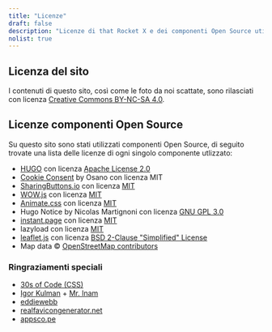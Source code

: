 ```yaml
---
title: "Licenze"
draft: false
description: "Licenze di that Rocket X e dei componenti Open Source utilizzati su questo sito"
nolist: true
---
```


## Licenza del sito
I contenuti di questo sito, così come le foto da noi scattate, sono rilasciati con licenza [Creative Commons BY-NC-SA 4.0](https://creativecommons.org/licenses/by-nc-sa/4.0/).

## Licenze componenti Open Source
Su questo sito sono stati utilizzati componenti Open Source, di seguito trovate una lista delle licenze di ogni singolo componente utlizzato:

- [HUGO](https://gohugo.io/) con licenza [Apache License 2.0](https://github.com/gohugoio/hugo/blob/master/LICENSE)
- [Cookie Consent](https://www.osano.com/cookieconsent/documentation/license/) by Osano con licenza MIT
- [SharingButtons.io](https://sharingbuttons.io/) con licenza [MIT](https://github.com/mxstbr/sharingbuttons.io/blob/master/LICENSE.md)
- [WOW.js](https://wowjs.uk/) con licenza [MIT](https://github.com/graingert/WOW/blob/master/LICENSE)
- [Animate.css](https://animate.style/) con licenza [MIT](https://github.com/animate-css/animate.css/blob/master/LICENSE)
- Hugo Notice by Nicolas Martignoni con licenza [GNU GPL 3.0](https://github.com/martignoni/hugo-notice/blob/master/LICENSE)
- [instant.page](https://instant.page/) con licenza [MIT](https://github.com/instantpage/instant.page/blob/master/LICENSE)
- lazyload con licenza [MIT](https://github.com/verlok/lazyload/blob/master/LICENSE)
- [leaflet.js](https://leafletjs.com/) con licenza [BSD 2-Clause "Simplified" License](https://github.com/Leaflet/Leaflet/blob/master/LICENSE)
- Map data © [OpenStreetMap contributors](https://www.openstreetmap.org/copyright)

### Ringraziamenti speciali
- [30s of Code (CSS)](https://www.30secondsofcode.org/css/)
- [Igor Kulman](https://blog.kulman.sk/delaying-disqus-comments-to-save-requests/) + [Mr. Inam](https://disq.us/p/27j8583)
- [eddiewebb](https://gist.github.com/eddiewebb/735feb48f50f0ddd65ae5606a1cb41ae)
- [realfavicongenerator.net](https://realfavicongenerator.net/)
- [appsco.pe](https://appsco.pe/developer/splash-screens)
